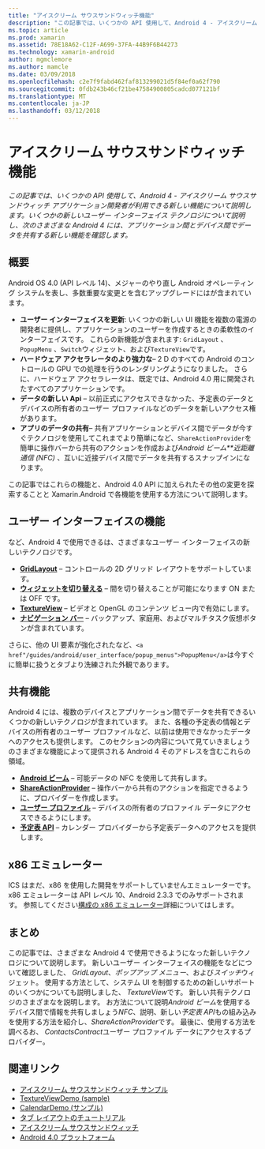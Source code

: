 ```yaml
---
title: "アイスクリーム サウスサンドウィッチ機能"
description: "この記事では、いくつかの API 使用して、Android 4 - アイスクリーム サウスサンドウィッチ アプリケーション開発者が利用できる新しい機能について説明します。 いくつかの新しいユーザー インターフェイス テクノロジについて説明し、次のさまざまな Android 4 には、アプリケーション間とデバイス間でデータを共有する新しい機能を確認します。"
ms.topic: article
ms.prod: xamarin
ms.assetid: 78E18A62-C12F-A699-37FA-44B9F6B44273
ms.technology: xamarin-android
author: mgmclemore
ms.author: mamcle
ms.date: 03/09/2018
ms.openlocfilehash: c2e7f9fabd462faf813299021d5f84ef0a62f790
ms.sourcegitcommit: 0fdb243b46cf21be47584900805cadcd077121bf
ms.translationtype: MT
ms.contentlocale: ja-JP
ms.lasthandoff: 03/12/2018
---
```

# <a name="ice-cream-sandwich-features"></a>アイスクリーム サウスサンドウィッチ機能

_この記事では、いくつかの API 使用して、Android 4 - アイスクリーム サウスサンドウィッチ アプリケーション開発者が利用できる新しい機能について説明します。いくつかの新しいユーザー インターフェイス テクノロジについて説明し、次のさまざまな Android 4 には、アプリケーション間とデバイス間でデータを共有する新しい機能を確認します。_

## <a name="overview"></a>概要

Android OS 4.0 (API レベル 14)、メジャーのやり直し Android オペレーティング システムを表し、多数重要な変更とを含むアップグレードにはが含まれています。

-   **ユーザー インターフェイスを更新**: いくつかの新しい UI 機能を複数の電源の開発者に提供し、アプリケーションのユーザーを作成するときの柔軟性のインターフェイスです。 これらの新機能が含まれます: `GridLayout` 、 `PopupMenu` 、`Switch`ウィジェット、および`TextureView`です。 
-   **ハードウェア アクセラレータのより強力な**– 2 D のすべての Android のコントロールの GPU での処理を行うのレンダリングようになりました。 さらに、ハードウェア アクセラレータは、既定では、Android 4.0 用に開発されたすべてのアプリケーションです。 
-   **データの新しい Api** – 以前正式にアクセスできなかった、予定表のデータとデバイスの所有者のユーザー プロファイルなどのデータを新しいアクセス権があります。 
-   **アプリのデータの共有**– 共有アプリケーションとデバイス間でデータが今すぐテクノロジを使用してこれまでより簡単になど、`ShareActionProvider`を簡単に操作バーから共有のアクションを作成および*Android ビーム**近距離通信 (NFC)* 、互いに近接デバイス間でデータを共有するスナップインになります。 


この記事ではこれらの機能と、Android 4.0 API に加えられたその他の変更を探索することと Xamarin.Android で各機能を使用する方法について説明します。

## <a name="user-interface-features"></a>ユーザー インターフェイスの機能

など、Android 4 で使用できるは、さまざまなユーザー インターフェイスの新しいテクノロジです。

-   **[GridLayout](~/android/user-interface/layouts/grid-layout.md)**  – コントロールの 2D グリッド レイアウトをサポートしています。 
-   **[ウィジェットを切り替える](~/android/user-interface/controls/switch.md)** – 間を切り替えることが可能になります ON または OFF です。 
-   **[TextureView](~/android/user-interface/controls/texture-view.md)**  – ビデオと OpenGL のコンテンツ ビュー内で有効にします。 
-   **[ナビゲーション バー](~/android/user-interface/controls/navigation-bar.md)**  – バックアップ、家庭用、およびマルチタスク仮想ボタンが含まれています。 


さらに、他の UI 要素が強化されたなど、`<a href"/guides/android/user_interface/popup_menus">PopupMenu</a>`は今すぐに簡単に扱うとタブより洗練された外観であります。

## <a name="sharing-features"></a>共有機能

Android 4 には、複数のデバイスとアプリケーション間でデータを共有できるいくつかの新しいテクノロジが含まれています。 また、各種の予定表の情報とデバイスの所有者のユーザー プロファイルなど、以前は使用できなかったデータへのアクセスも提供します。 このセクションの内容について見ていきましょうのさまざまな機能によって提供される Android 4 そのアドレスを含むこれらの領域。

-  **[Android ビーム](~/android/platform/android-beam.md)** – 可能データの NFC を使用して共有します。
-   **[ShareActionProvider](~/android/user-interface/controls/action-bar.md)**  – 操作バーから共有のアクションを指定できるように、プロバイダーを作成します。 
-   **[ユーザー プロファイル](~/android/user-interface/user-profile.md)** – デバイスの所有者のプロファイル データにアクセスできるようにします。 
-   **[予定表 API](~/android/user-interface/controls/calendar.md)**  – カレンダー プロバイダーから予定表データへのアクセスを提供します。 

## <a name="x86-emulators"></a>x86 エミュレーター

ICS はまだ、x86 を使用した開発をサポートしていませんエミュレーターです。 x86 エミュレーターは API レベル 10、Android 2.3.3 でのみサポートされます。 参照してください[構成の x86 エミュレーター](~/android/get-started/installation/android-emulator/index.md)詳細についてはします。

## <a name="summary"></a>まとめ

この記事では、さまざまな Android 4 で使用できるようになった新しいテクノロジについて説明します。 新しいユーザー インターフェイスの機能をなどについて確認しました、 *GridLayout*、*ポップアップ メニュー*、および*スイッチ*ウィジェット。 使用する方法として、システム UI を制御するための新しいサポートのいくつかについても説明しました、 *TextureView*です。 新しい共有テクノロジのさまざまなを説明します。 お方法について説明*Android ビーム*を使用するデバイス間で情報を共有しましょう*NFC*、説明、新しい*予定表 API*もの組み込みを使用する方法を紹介し、*ShareActionProvider*です。
最後に、使用する方法を調べるお、 *ContactsContract*ユーザー プロファイル データにアクセスするプロバイダー。



## <a name="related-links"></a>関連リンク

- [アイスクリーム サウスサンドウィッチ サンプル](https://developer.xamarin.com/samples/monodroid/PlatformFeatures/ICS_Samples/)
- [TextureViewDemo (sample)](https://developer.xamarin.com/samples/monodroid/TextureViewDemo/)
- [CalendarDemo (サンプル)](https://developer.xamarin.com/samples/monodroid/CalendarDemo/)
- [タブ レイアウトのチュートリアル](~/android/user-interface/layouts/tab-layout/index.md)
- [アイスクリーム サウスサンドウィッチ](http://developer.android.com/about/versions/android-4.0-highlights.html)
- [Android 4.0 プラットフォーム](http://developer.android.com/about/versions/android-4.0.html)

